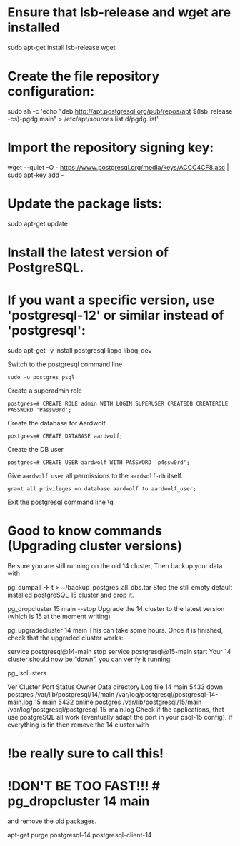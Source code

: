 # Ensure that lsb-release and wget are installed
sudo apt-get install lsb-release wget

# Create the file repository configuration:
sudo sh -c 'echo "deb http://apt.postgresql.org/pub/repos/apt $(lsb_release -cs)-pgdg main" > /etc/apt/sources.list.d/pgdg.list'

# Import the repository signing key:
wget --quiet -O - https://www.postgresql.org/media/keys/ACCC4CF8.asc | sudo apt-key add -

# Update the package lists:
sudo apt-get update

# Install the latest version of PostgreSQL.
# If you want a specific version, use 'postgresql-12' or similar instead of 'postgresql':
sudo apt-get -y install postgresql libpq libpq-dev

Switch to the postgresql command line

    sudo -u postgres psql

Create a superadmin role

    postgres=# CREATE ROLE admin WITH LOGIN SUPERUSER CREATEDB CREATEROLE PASSWORD 'Passw0rd';

Create the database for Aardwolf

    postgres=# CREATE DATABASE aardwolf;

Create the DB user

    postgres=# CREATE USER aardwolf WITH PASSWORD 'p4ssw0rd';

Give `aardwolf user` all permissions to the `aardwolf-db` itself.
    
    grant all privileges on database aardwolf to aardwolf_user;

Exit the postgresql command line
    \q

# Good to know commands (Upgrading cluster versions)

Be sure you are still running on the old 14 cluster, Then backup your data with

pg_dumpall -F t > ~/backup_postgres_all_dbs.tar
Stop the still empty default installed postgreSQL 15 cluster and drop it.

pg_dropcluster 15 main --stop
Upgrade the 14 cluster to the latest version (which is 15 at the moment writing)

pg_upgradecluster 14 main
This can take some hours. Once it is finished, check that the upgraded cluster works:

service postgresql@14-main stop
service postgresql@15-main start
Your 14 cluster should now be “down”. you can verify it running:

pg_lsclusters

Ver Cluster Port Status Owner    Data directory              Log file
14  main    5433 down   postgres /var/lib/postgresql/14/main /var/log/postgresql/postgresql-14-main.log
15  main    5432 online postgres /var/lib/postgresql/15/main /var/log/postgresql/postgresql-15-main.log
Check if the applications, that use postgreSQL all work (eventually adapt the port in your psql-15 config). If everything is fin then remove the 14 cluster with

# !be really sure to call this!
# !DON'T BE TOO FAST!!! # pg_dropcluster 14 main
and remove the old packages.

apt-get purge postgresql-14 postgresql-client-14